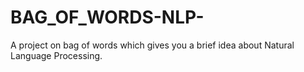 # BAG_OF_WORDS-NLP-
A project on bag of words which gives you a brief idea about  Natural Language Processing.
